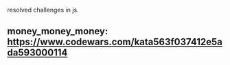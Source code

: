 resolved challenges in js.

## money_money_money: https://www.codewars.com/kata563f037412e5ada593000114
